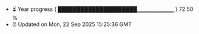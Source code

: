 - ⏳ Year progress { █████████████████████▁▁▁▁▁▁▁▁▁ } 72.50 %
- ⏰ Updated on Mon, 22 Sep 2025 15:25:36 GMT


